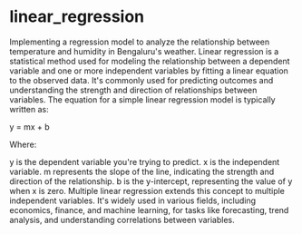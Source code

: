 # linear_regression
Implementing a regression model to analyze the relationship between temperature and humidity in Bengaluru's weather.
Linear regression is a statistical method used for modeling the relationship between a dependent variable and one or more independent variables by fitting a linear equation to the observed data. It's commonly used for predicting outcomes and understanding the strength and direction of relationships between variables. The equation for a simple linear regression model is typically written as:

y = mx + b

Where:

y is the dependent variable you're trying to predict.
x is the independent variable.
m represents the slope of the line, indicating the strength and direction of the relationship.
b is the y-intercept, representing the value of y when x is zero.
Multiple linear regression extends this concept to multiple independent variables. It's widely used in various fields, including economics, finance, and machine learning, for tasks like forecasting, trend analysis, and understanding correlations between variables.

